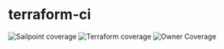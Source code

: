 # terraform-ci



![Sailpoint coverage](https://img.shields.io/badge/90%25-green?style=flat-square&logo=data:image/svg+xml;base64,PHN2ZyB2ZXJzaW9uPSIxLjIiIHhtbG5zPSJodHRwOi8vd3d3LnczLm9yZy8yMDAwL3N2ZyIgdmlld0JveD0iMCAwIDE1MzIgMTQ4OSIgd2lkdGg9IjE1MzIiIGhlaWdodD0iMTQ4OSI%2BCgk8dGl0bGU%2BU2FpbFBvaW50LUVTR1JlcG9ydC0yMDI0MTAyOS0xNyAoMik8L3RpdGxlPgoJPHN0eWxlPgoJCS5zMCB7IGZpbGw6ICNmZmZmZmYgfSAKCTwvc3R5bGU%2BCgk8cGF0aCBpZD0iUGF0aCA3IiBmaWxsLXJ1bGU9ImV2ZW5vZGQiIGNsYXNzPSJzMCIgZD0ibTEwNDguMiAxMDgwLjRoLTEwNDcuMmw4NjYtMTA4MC40IDE0NSA4NjIuNXptLTExMy4xLTEwMDcuOWw1OTYuNCAxMDA3LjloLTQyOC43bC05MC45LTU0N3ptMTIyLjggMTA1OS42bDYwLjkgMzU2LjYtMTAxNS45LTM1Ni42em01NC42IDBoNDAxLjJsLTM0NC42IDM0MC42eiIvPgo8L3N2Zz4%3D&&label=Sailpoint%20coverage)
![Terraform coverage](https://img.shields.io/badge/90%25-green?style=flat-square&logo=data:image/svg+xml;base64,PHN2ZyByb2xlPSJpbWciIHZpZXdCb3g9IjAgMCAyNCAyNCIgeG1sbnM9Imh0dHA6Ly93d3cudzMub3JnLzIwMDAvc3ZnIj48dGl0bGU+VGVycmFmb3JtPC90aXRsZT48cGF0aCBmaWxsPSIjZmZmZmZmIiBkPSJNMS40NCAwdjcuNTc1bDYuNTYxIDMuNzlWMy43ODd6bTIxLjEyIDQuMjI3bC02LjU2MSAzLjc5MXY3LjU3NGw2LjU2LTMuNzg3ek04LjcyIDQuMjN2Ny41NzVsNi41NjEgMy43ODdWOC4wMTh6bTAgOC40MDV2Ny41NzVMMTUuMjggMjR2LTcuNTc4eiIvPjwvc3ZnPg==&label=Terraform%20coverage)
![Owner Coverage](https://img.shields.io/badge/90%25-green?style=flat-square&label=Owner%20coverage)
